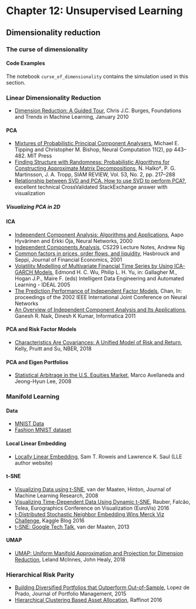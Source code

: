 # Chapter 12: Unsupervised Learning

## Dimensionality reduction

### The curse of dimensionality

#### Code Examples

The notebook `curse_of_dimensionality` contains the simulation used in this section.

### Linear Dimensionality Reduction

- [Dimension Reduction: A Guided Tour](https://www.microsoft.com/en-us/research/publication/dimension-reduction-a-guided-tour-2/), Chris J.C. Burges, Foundations and Trends in Machine Learning, January 2010

#### PCA

- [Mixtures of Probabilistic Principal Component Analysers](http://www.miketipping.com/papers/met-mppca.pdf), Michael E. Tipping and Christopher M. Bishop, Neural Computation 11(2), pp 443–482. MIT Press
- [Finding Structure with Randomness: Probabilistic Algorithms for Constructing Approximate Matrix Decompositions](http://users.cms.caltech.edu/~jtropp/papers/HMT11-Finding-Structure-SIREV.pdf), N. Halko†, P. G. Martinsson, J. A. Tropp, SIAM REVIEW, Vol. 53, No. 2, pp. 217–288
- [Relationship between SVD and PCA. How to use SVD to perform PCA?](https://stats.stackexchange.com/questions/134282/relationship-between-svd-and-pca-how-to-use-svd-to-perform-pca), excellent technical CrossValidated StackExchange answer with visualization

##### Visualizing PCA in 2D


#### ICA

- [Independent Component Analysis: Algorithms and Applications](https://www.sciencedirect.com/science/article/pii/S0893608000000265), Aapo Hyvärinen and Erkki Oja, Neural Networks, 2000
- [Independent Components Analysis](http://cs229.stanford.edu/notes/cs229-notes11.pdf), CS229 Lecture Notes, Andrew Ng
- [Common factors in prices, order flows, and liquidity](https://www.sciencedirect.com/science/article/pii/S0304405X0000091X), Hasbrouck and Seppi, Journal of Financial Economics, 2001
- [Volatility Modelling of Multivariate Financial Time Series by Using ICA-GARCH Models](https://link.springer.com/chapter/10.1007/11508069_74), Edmond H. C. Wu, Philip L. H. Yu, in: Gallagher M., Hogan J.P., Maire F. (eds) Intelligent Data Engineering and Automated Learning - IDEAL 2005
- [The Prediction Performance of Independent Factor Models](http://www.cs.cuhk.hk/~lwchan/papers/icapred.pdf), Chan, In: proceedings of the 2002 IEEE International Joint Conference on Neural Networks
- [An Overview of Independent Component Analysis and Its Applications](http://www.informatica.si/ojs-2.4.3/index.php/informatica/article/download/334/333), Ganesh R. Naik, Dinesh K Kumar, Informatica 2011

#### PCA and Risk Factor Models

- [Characteristics Are Covariances: A Unified Model of Risk and Return](http://www.nber.org/2018LTAM/kelly.pdf), Kelly, Pruitt and Su, NBER, 2018

#### PCA and Eigen Portfolios

- [Statistical Arbitrage in the U.S. Equities Market](https://math.nyu.edu/faculty/avellane/AvellanedaLeeStatArb20090616.pdf), Marco Avellaneda and Jeong-Hyun Lee, 2008


### Manifold Learning

#### Data

- [MNIST Data](http://yann.lecun.com/exdb/mnist/)
- [Fashion MNIST dataset](https://github.com/zalandoresearch/fashion-mnist)

#### Local Linear Embedding

- [Locally Linear Embedding](https://cs.nyu.edu/~roweis/lle/), Sam T. Roweis and Lawrence K. Saul (LLE author website)

#### t-SNE

- [Visualizing Data using t-SNE](http://www.cs.toronto.edu/~hinton/absps/tsne.pdf), van der Maaten, Hinton, Journal of Machine Learning Research, 2008
- [Visualizing Time-Dependent Data Using Dynamic t-SNE](http://www.cs.rug.nl/~alext/PAPERS/EuroVis16/paper.pdf), Rauber, Falcão, Telea, Eurographics Conference on Visualization (EuroVis) 2016
- [t-Distributed Stochastic Neighbor Embedding Wins Merck Viz Challenge](http://blog.kaggle.com/2012/11/02/t-distributed-stochastic-neighbor-embedding-wins-merck-viz-challenge/), Kaggle Blog 2016
- [t-SNE: Google Tech Talk](https://www.youtube.com/watch?v=RJVL80Gg3lA&list=UUtXKDgv1AVoG88PLl8nGXmw), van der Maaten, 2013

#### UMAP

- [UMAP: Uniform Manifold Approximation and Projection for Dimension Reduction](https://arxiv.org/abs/1802.03426), Leland McInnes, John Healy, 2018


### Hierarchical Risk Parity

- [Building Diversified Portfolios that Outperform Out-of-Sample](https://papers.ssrn.com/sol3/papers.cfm?abstract_id=2708678), Lopez de Prado, Journal of Portfolio Management, 2015
- [Hierarchical Clustering Based Asset Allocation](https://papers.ssrn.com/sol3/papers.cfm?abstract_id=2840729), Raffinot 2016





